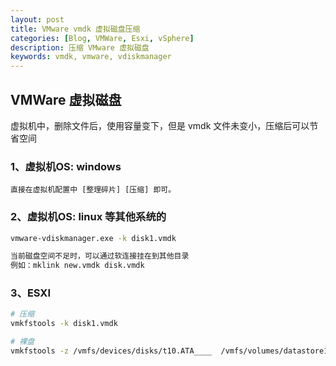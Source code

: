 ```yaml
---
layout: post
title: VMware vmdk 虚拟磁盘压缩
categories: [Blog, VMWare, Esxi, vSphere]
description: 压缩 VMware 虚拟磁盘
keywords: vmdk, vmware, vdiskmanager
---
```


## VMWare 虚拟磁盘

虚拟机中，删除文件后，使用容量变下，但是 vmdk 文件未变小，压缩后可以节省空间

### 1、虚拟机OS: windows 

```
直接在虚拟机配置中 [整理碎片] [压缩] 即可。
```

### 2、虚拟机OS: linux 等其他系统的

```sh
vmware-vdiskmanager.exe -k disk1.vmdk

当前磁盘空间不足时，可以通过软连接挂在到其他目录
例如：mklink new.vmdk disk.vmdk
```

### 3、ESXI

```sh
# 压缩
vmkfstools -k disk1.vmdk

# 裸盘
vmkfstools -z /vmfs/devices/disks/t10.ATA____  /vmfs/volumes/datastore1/P128.vmdk
```
